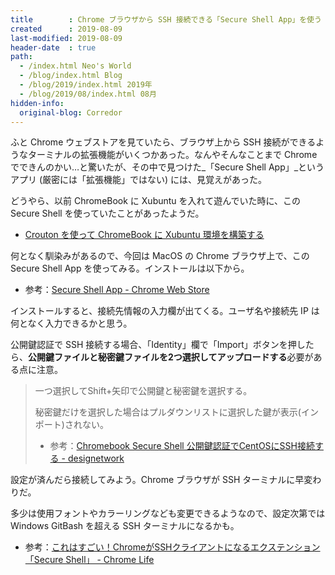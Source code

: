 ```yaml
---
title        : Chrome ブラウザから SSH 接続できる「Secure Shell App」を使う
created      : 2019-08-09
last-modified: 2019-08-09
header-date  : true
path:
  - /index.html Neo's World
  - /blog/index.html Blog
  - /blog/2019/index.html 2019年
  - /blog/2019/08/index.html 08月
hidden-info:
  original-blog: Corredor
---
```


ふと Chrome ウェブストアを見ていたら、ブラウザ上から SSH 接続ができるようなターミナルの拡張機能がいくつかあった。なんやそんなことまで Chrome でできんのかい…と驚いたが、その中で見つけた_「Secure Shell App」_というアプリ (厳密には「拡張機能」ではない) には、見覚えがあった。

どうやら、以前 ChromeBook に Xubuntu を入れて遊んでいた時に、この Secure Shell を使っていたことがあったようだ。

- [Crouton を使って ChromeBook に Xubuntu 環境を構築する](/blog/2017/01/08-02.html)

何となく馴染みがあるので、今回は MacOS の Chrome ブラウザ上で、この Secure Shell App を使ってみる。インストールは以下から。

- 参考：[Secure Shell App - Chrome Web Store](https://chrome.google.com/webstore/detail/secure-shell-app/pnhechapfaindjhompbnflcldabbghjo)

インストールすると、接続先情報の入力欄が出てくる。ユーザ名や接続先 IP は何となく入力できるかと思う。

公開鍵認証で SSH 接続する場合、「Identity」欄で「Import」ボタンを押したら、**公開鍵ファイルと秘密鍵ファイルを2つ選択してアップロードする**必要がある点に注意。

> 一つ選択してShift+矢印で公開鍵と秘密鍵を選択する。
> 
> 秘密鍵だけを選択した場合はプルダウンリストに選択した鍵が表示(インポート)されない。
> 
> - 参考：[Chromebook Secure Shell 公開鍵認証でCentOSにSSH接続する - designetwork](https://designetwork.daichi703n.com/entry/2017/02/02/public-ssh-on-chromebook)

設定が済んだら接続してみよう。Chrome ブラウザが SSH ターミナルに早変わりだ。

多少は使用フォントやカラーリングなども変更できるようなので、設定次第では Windows GitBash を超える SSH ターミナルになるかも。

- 参考：[これはすごい！ChromeがSSHクライアントになるエクステンション「Secure Shell」 - Chrome Life](http://www.chrome-life.com/chrome/5103/)
